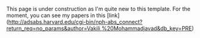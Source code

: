 This page is under construction as I'm quite new to this template.
For the moment, you can see my papers in this [link] (http://adsabs.harvard.edu/cgi-bin/nph-abs_connect?return_req=no_params&author=Vakili,%20Mohammadjavad&db_key=PRE)

